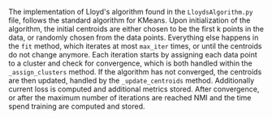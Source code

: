 The implementation of Lloyd's algorithm found in the `LloydsAlgorithm.py` file, follows the standard algorithm for KMeans.
Upon initialization of the algorithm, the initial centroids are either chosen to be the first k points in the data, or 
randomly chosen from the data points.
Everything else happens in the `fit` method, which iterates at most `max_iter` times, or until the centroids do not 
change anymore.
Each iteration starts by assigning each data point to a cluster and check for convergence, which is both handled within 
the `_assign_clusters` method.
If the algorithm has not converged, the centroids are then updated, handled by the `_update_centroids` method. Additionally current loss is computed and additional metrics stored. After convergence, or after the maximum number of iterations are reached NMI and the time spend training are computed and stored.

